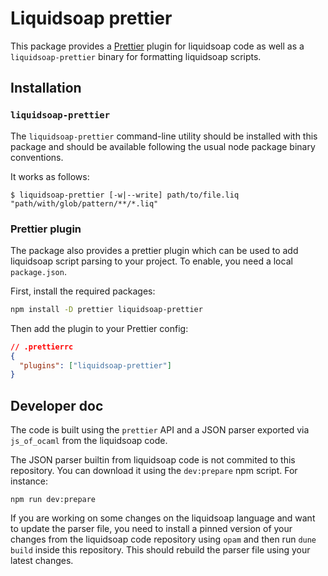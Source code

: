 # Liquidsoap prettier

This package provides a [Prettier](https://prettier.io/) plugin for liquidsoap code
as well as a `liquidsoap-prettier` binary for formatting liquidsoap scripts.

## Installation

### `liquidsoap-prettier`

The `liquidsoap-prettier` command-line utility should be installed with this
package and should be available following the usual node package binary
conventions.

It works as follows:

```shell
$ liquidsoap-prettier [-w|--write] path/to/file.liq "path/with/glob/pattern/**/*.liq"
```

### Prettier plugin

The package also provides a prettier plugin which can be used to add liquidsoap script parsing to
your project. To enable, you need a local `package.json`.

First, install the required packages:

```sh
npm install -D prettier liquidsoap-prettier
```

Then add the plugin to your Prettier config:

```json
// .prettierrc
{
  "plugins": ["liquidsoap-prettier"]
}
```

## Developer doc

The code is built using the `prettier` API and a JSON parser exported via `js_of_ocaml` from
the liquidsoap code.

The JSON parser builtin from liquidsoap code is not commited to this repository. You can download
it using the `dev:prepare` npm script. For instance:

```shell
npm run dev:prepare
```

If you are working on some changes on the liquidsoap language and want to update the parser file, you need
to install a pinned version of your changes from the liquidsoap code repository using `opam` and then run
`dune build` inside this repository. This should rebuild the parser file using your latest changes.
